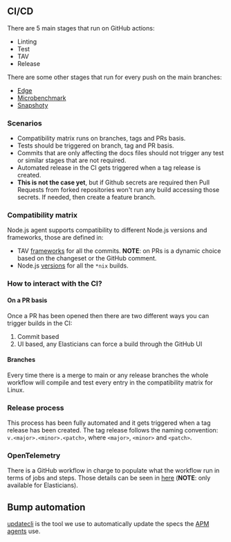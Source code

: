 ## CI/CD

There are 5 main stages that run on GitHub actions:

* Linting
* Test
* TAV
* Release

There are some other stages that run for every push on the main branches:

* [Edge](./edge.yml)
* [Microbenchmark](./microbenchmark.yml)
* [Snapshoty](./snapshoty.yml)

### Scenarios

* Compatibility matrix runs on branches, tags and PRs basis.
* Tests should be triggered on branch, tag and PR basis.
* Commits that are only affecting the docs files should not trigger any test or similar stages that are not required.
* Automated release in the CI gets triggered when a tag release is created.
* **This is not the case yet**, but if Github secrets are required then Pull Requests from forked repositories won't run any build accessing those secrets. If needed, then create a feature branch.

### Compatibility matrix

Node.js agent supports compatibility to different Node.js versions and frameworks, those are defined in:

* TAV [frameworks](.ci/tav.json) for all the commits. **NOTE**: on PRs is a dynamic choice based on the changeset or the GitHub comment.
* Node.js [versions](https://github.com/elastic/apm-agent-nodejs/blob/d6db3bcb9c15f119f2b98cb04f2d4a4932118441/.github/workflows/test.yml#L128-L142) for all the `*nix` builds.

### How to interact with the CI?

#### On a PR basis

Once a PR has been opened then there are two different ways you can trigger builds in the CI:

1. Commit based
1. UI based, any Elasticians can force a build through the GitHub UI

#### Branches

Every time there is a merge to main or any release branches the whole workflow will compile and test every entry in the compatibility matrix for Linux.

### Release process

This process has been fully automated and it gets triggered when a tag release has been created.
The tag release follows the naming convention: `v.<major>.<minor>.<patch>`, where `<major>`, `<minor>` and `<patch>`.

### OpenTelemetry

There is a GitHub workflow in charge to populate what the workflow run in terms of jobs and steps. Those details can be seen in [here](https://ela.st/oblt-ci-cd-stats) (**NOTE**: only available for Elasticians).

## Bump automation

[updatecli](https://www.updatecli.io/) is the tool we use to automatically update the specs
the [APM agents](./updatecli.yml) use.
